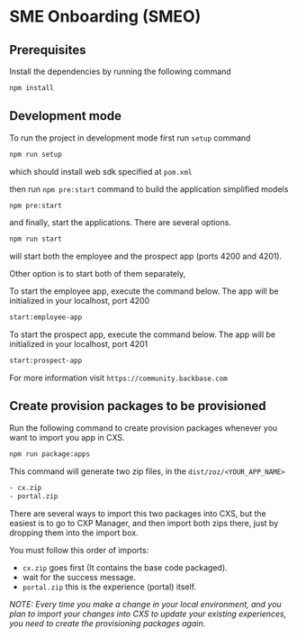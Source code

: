 # SME Onboarding (SMEO)

## Prerequisites

Install the dependencies by running the following command

```bash
npm install
```

## Development mode

To run the project in development mode first run `setup` command

```bash
npm run setup
```

which should install web sdk specified at `pom.xml`

then run `npm pre:start` command to build the application simplified models

```bash
npm pre:start
```

and finally, start the applications. There are several options.

```bash
npm run start
```

will start both the employee and the prospect app (ports 4200 and 4201).

Other option is to start both of them separately,

To start the employee app, execute the command below. The app will be initialized in your localhost, port 4200

```bash
start:employee-app
```

To start the prospect app, execute the command below. The app will be initialized in your localhost, port 4201

```bash
start:prospect-app
```

For more information visit `https://community.backbase.com`

## Create provision packages to be provisioned

Run the following command to create provision packages whenever you want to import you app in CXS.

```bash
npm run package:apps
```

This command will generate two zip files, in the `dist/zoz/<YOUR_APP_NAME>`

```bash
- cx.zip
- portal.zip
```

There are several ways to import this two packages into CXS, but the easiest is to go to CXP Manager, and then import both zips there, just by dropping them into the import box.

You must follow this order of imports:

- `cx.zip` goes first (It contains the base code packaged).
- wait for the success message.
- `portal.zip` this is the experience (portal) itself.

*NOTE: Every time you make a change in your local environment, and you plan to import your changes into CXS to update your existing experiences, you need to create the provisioning packages again.*
